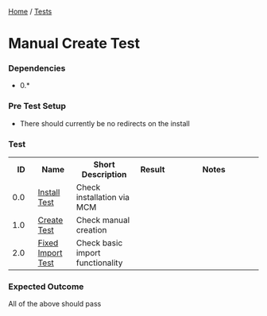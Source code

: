 <a href="../../../README.md">Home</a>&nbsp;/&nbsp;<a href="../../tests.md">Tests</a>
<h1>Manual Create Test</h1>

<h3>Dependencies</h3>
<ul>
    <li>0.*</li>
</ul>


<h3>Pre Test Setup</h3>
<ul>
    <li>There should currently be no redirects on the install</li>
</ul>


<h3>Test</h3>
<table>
    <colgroup>
        <col width="10%">
        <col width="15%">
        <col width="25%">
        <col width="10%">
        <col width="35%">
    </colgroup>
    <tr>
        <th>ID</th>
        <th>Name</th>
        <th>Short Description</th>
        <th>Result</th>
        <th>Notes</th>
    </tr>
    <tr>
        <td>0.0</td>
        <td><a href="tests/0/0.md">Install Test</a></td>
        <td>Check installation via MCM</td>
        <td></td>
        <td></td>
    </tr>
    <tr>
        <td>1.0</td>
        <td><a href="tests/1/0.md">Create Test</a></td>
        <td>Check manual creation</td>
        <td></td>
        <td></td>
    </tr>
    <tr>
        <td>2.0</td>
        <td><a href="tests/2/0.md">Fixed Import Test</a></td>
        <td>Check basic import functionality</td>
        <td></td>
        <td></td>
    </tr>
</table>


<h3>Expected Outcome</h3>
<p>All of the above should pass</p>